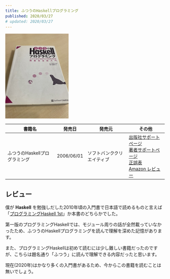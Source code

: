 ```yaml
---
title: ふつうのHaskellプログラミング
published: 2020/03/27
# updated: 2020/03/27
---
```


<img src="/images/books/std-haskell.jpg" alt="ふつうのHaskellプログラミング 表紙" width="200px">

書籍名           | 発売日  | 発売元    | その他
-------------|------|-----------|----------
ふつうのHaskellプログラミング | 2006/06/01 | ソフトバンククリエイティブ | [出版社サポートページ][ja-support]<br>[著者サポートページ][ja-support2]<br>[正誤表][ja-errata]<br>[Amazon レビュー][ja-review]

## レビュー

僕が **Haskell** を勉強しだした2010年頃の入門書で日本語で読めるものと言えば「[プログラミングHaskell 1st](./programming-haskell.html)」か本書のどちらかでした。

第一版のプログラミングHaskellでは、モジュール周りの話が全然載っていなかったため、ふつうのHaskellプログラミングを読んで理解を深めた記憶があります。

また、プログラミングHaskellは初めて読むには少し難しい書籍だったのですが、こちらは題名通り「ふつう」に読んで理解できる内容だったと思います。

現在(2020年)はかなり多くの入門書があるため、今からこの書籍を読むことは無いでしょう。

[ja-support]: https://www.sbcr.jp/product/4797336021/
[ja-support2]: http://www.loveruby.net/ja/stdhaskell/
[ja-errata]: http://www.loveruby.net/ja/stdhaskell/errata.html
[ja-review]: https://www.amazon.co.jp/product-reviews/4797336021/